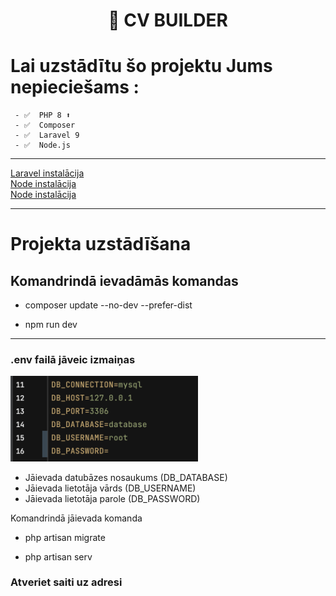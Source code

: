 <div align="center">
  <h1>📄 CV BUILDER </h1>
</div>




 # Lai uzstādītu šo projektu Jums nepieciešams :
 
````
 - ✅  PHP 8 ⬆️
 - ✅  Composer
 - ✅  Laravel 9
 - ✅  Node.js
 ````
---

[Laravel instalācija](https://laravel.com/docs/9.x/installation#getting-started-on-macos) <br>
[Node instalācija](https://nodejs.org/en/)<br>
[Node instalācija](https://getcomposer.org)<br>

---

# Projekta uzstādīšana 

## Komandrindā ievadāmās komandas 

* composer update --no-dev --prefer-dist <br>

* npm run dev

---
### .env failā jāveic izmaiņas 

<p>
  <img width="300"src="https://github.com/LianaDace/cv-project/blob/main/env.png">
</p>

* Jāievada datubāzes nosaukums (DB_DATABASE) <br>
* Jāievada lietotāja vārds (DB_USERNAME)<br>
* Jāievada lietotāja parole (DB_PASSWORD) <br>

<p> Komandrindā jāievada komanda </p>

* php artisan migrate <br>

* php artisan serv

### Atveriet saiti uz adresi



